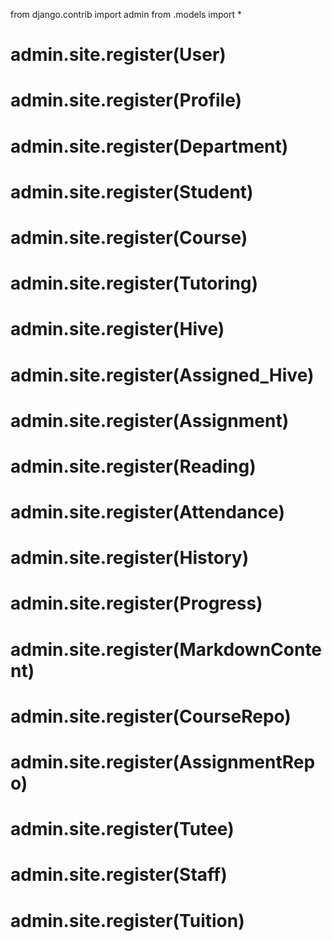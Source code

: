 from django.contrib import admin
from .models import *


# admin.site.register(User)
# admin.site.register(Profile)
# admin.site.register(Department)
# admin.site.register(Student)
# admin.site.register(Course)
# admin.site.register(Tutoring)
# admin.site.register(Hive)
# admin.site.register(Assigned_Hive)
# admin.site.register(Assignment)
# admin.site.register(Reading)
# admin.site.register(Attendance)
# admin.site.register(History)
# admin.site.register(Progress)
# admin.site.register(MarkdownContent)
# admin.site.register(CourseRepo)
# admin.site.register(AssignmentRepo)
# admin.site.register(Tutee)
# admin.site.register(Staff)
# admin.site.register(Tuition)